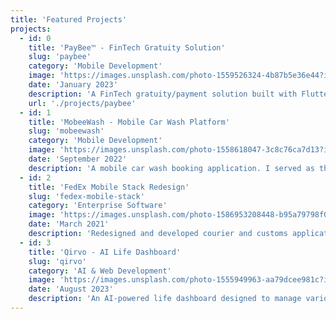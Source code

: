 ```yaml
---
title: 'Featured Projects'
projects:
  - id: 0
    title: 'PayBee™ - FinTech Gratuity Solution'
    slug: 'paybee'
    category: 'Mobile Development'
    image: 'https://images.unsplash.com/photo-1559526324-4b87b5e36e44?ixlib=rb-4.0.3&auto=format&fit=crop&w=720&q=80'
    date: 'January 2023'
    description: 'A FinTech gratuity/payment solution built with Flutter and Firebase. I was the founder of this project.'
    url: './projects/paybee'
  - id: 1
    title: 'MobeeWash - Mobile Car Wash Platform'
    slug: 'mobeewash'
    category: 'Mobile Development'
    image: 'https://images.unsplash.com/photo-1558618047-3c8c76ca7d13?ixlib=rb-4.0.3&auto=format&fit=crop&w=720&q=80'
    date: 'September 2022'
    description: 'A mobile car wash booking application. I served as the Team Lead for this project at Bumblebee.'
  - id: 2
    title: 'FedEx Mobile Stack Redesign'
    slug: 'fedex-mobile-stack'
    category: 'Enterprise Software'
    image: 'https://images.unsplash.com/photo-1586953208448-b95a79798f07?ixlib=rb-4.0.3&auto=format&fit=crop&w=720&q=80'
    date: 'March 2021'
    description: 'Redesigned and developed courier and customs applications, which significantly improved national delivery operations for FedEx in Southern Africa.'
  - id: 3
    title: 'Qirvo - AI Life Dashboard'
    slug: 'qirvo'
    category: 'AI & Web Development'
    image: 'https://images.unsplash.com/photo-1555949963-aa79dcee981c?ixlib=rb-4.0.3&auto=format&fit=crop&w=720&q=80'
    date: 'August 2023'
    description: 'An AI-powered life dashboard designed to manage various aspects of life. It uses AI to deliver intelligent analysis of tasks, health, projects, and more.'
---
```

